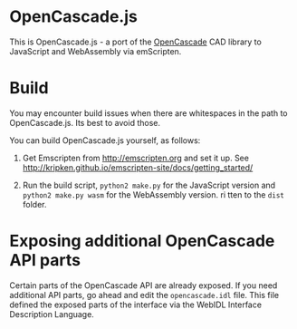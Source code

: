 OpenCascade.js
==============

This is OpenCascade.js - a port of the [OpenCascade](https://www.opencascade.com/) CAD library to JavaScript and WebAssembly via emScripten.

# Build

You may encounter build issues when there are whitespaces in the path to OpenCascade.js. Its best to avoid those.

You can build OpenCascade.js yourself, as follows:

1. Get Emscripten from http://emscripten.org and set it up. See http://kripken.github.io/emscripten-site/docs/getting_started/

2. Run the build script,
`python2 make.py` for the JavaScript version and `python2 make.py wasm` for the WebAssembly version.
ri
tten to the `dist` folder.

# Exposing additional OpenCascade API parts

Certain parts of the OpenCascade API are already exposed. If you need additional API parts, go ahead and edit the `opencascade.idl` file. This file defined the exposed parts of the interface via the WebIDL Interface Description Language.
